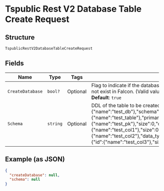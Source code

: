 
# Tspublic Rest V2 Database Table Create Request

## Structure

`TspublicRestV2DatabaseTableCreateRequest`

## Fields

| Name | Type | Tags | Description |
|  --- | --- | --- | --- |
| `CreateDatabase` | `bool?` | Optional | Flag to indicate if the database and schema should be created if they do not exist in Falcon. (Valid values: True/False)<br>**Default**: `true` |
| `Schema` | `string` | Optional | DDL of the table to be created. Example: {"database":{"name":"test_db"},"schema":{"name":"test_schema"},"table":{"id":{"name":"test_table"},"primary_key":[{"name":"test_pk"}],"column":[{"id":{"name":"test_pk"},"size":0,"data_type":"TYPE_INT32"},{"id":{"name":"test_col1"},"size":0,"data_type":"TYPE_FLOAT"},{"id":{"name":"test_col2"},"data_type":"TYPE_INT64","datetime":"TYPE_DATE"}{"id":{"name":"test_col3"},"size":10,"data_type":"TYPE_VAR_CHAR"}]}} |

## Example (as JSON)

```json
{
  "createDatabase": null,
  "schema": null
}
```

